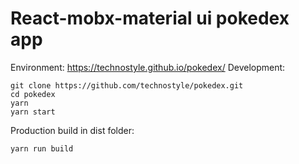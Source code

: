 # React-mobx-material ui pokedex app

Environment: https://technostyle.github.io/pokedex/
Development: 
```
git clone https://github.com/technostyle/pokedex.git
cd pokedex
yarn
yarn start
```
Production build in dist folder: 
```
yarn run build
```
